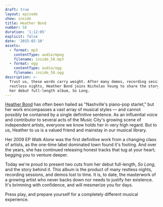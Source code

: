 ```yaml
---
draft: true
layout: episode
show: inside
title: Heather Bond
number: 58
duration: '1:12:05'
explicit: false
date: '2015-02-10'
assets:
  - format: mp3
    contentType: audio/mpeg
    filename: inside_58.mp3
  - format: ogg
    contentType: audio/ogg
    filename: inside_58.ogg
description: >-
  Trust us, these words carry weight. After many demos, recording sessions, and
  restless nights, Heather Bond joins Nicholas Young to share the story behind
  her debut full-length album, So Long.
---
```

[Heather Bond](http://heatherbondmusic.com) has often been hailed as "Nashville's piano-pop starlet," but her work encompasses a vast array of musical styles &mdash; and cannot possibly be contained by a single definitive sentence. As an influential voice and contributor to several acts of the Music City's growing scene of independent artists, everyone we know holds her in very high regard. But to us, Heather to us is a valued friend and mainstay in our musical library.

Her 2009 EP *Walk Alone* was the first definitive work from a changing class of artists, as the one-time label dominated town found it's footing. And over the years, she has continued releasing honest tracks that tug at your heart; begging you to venture deeper.

Today we're proud to present two cuts from her debut full-length, *So Long*, and the story behind it. This album is the product of many restless nights, recording sessions, and demos lost to time. It is, to date, the masterwork of a growing artist who never backs down nor needs to justify her existence. It's brimming with confidence, and will mesmerize you for days.

Press play, and prepare yourself for a completely different musical experience.